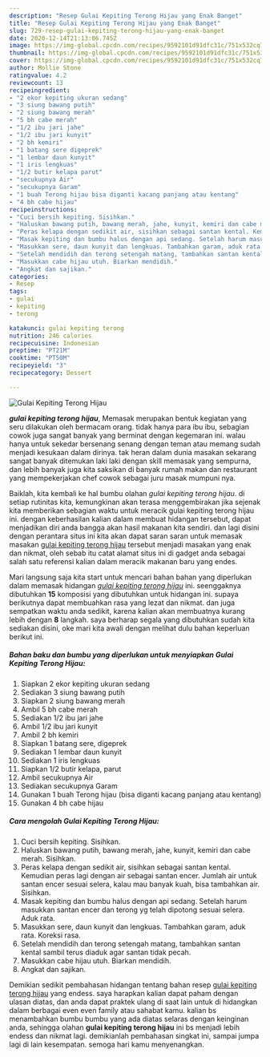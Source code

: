 ```yaml
---
description: "Resep Gulai Kepiting Terong Hijau yang Enak Banget"
title: "Resep Gulai Kepiting Terong Hijau yang Enak Banget"
slug: 729-resep-gulai-kepiting-terong-hijau-yang-enak-banget
date: 2020-12-14T21:13:06.745Z
image: https://img-global.cpcdn.com/recipes/9592101d91dfc31c/751x532cq70/gulai-kepiting-terong-hijau-foto-resep-utama.jpg
thumbnail: https://img-global.cpcdn.com/recipes/9592101d91dfc31c/751x532cq70/gulai-kepiting-terong-hijau-foto-resep-utama.jpg
cover: https://img-global.cpcdn.com/recipes/9592101d91dfc31c/751x532cq70/gulai-kepiting-terong-hijau-foto-resep-utama.jpg
author: Mollie Stone
ratingvalue: 4.2
reviewcount: 13
recipeingredient:
- "2 ekor kepiting ukuran sedang"
- "3 siung bawang putih"
- "2 siung bawang merah"
- "5 bh cabe merah"
- "1/2 ibu jari jahe"
- "1/2 ibu jari kunyit"
- "2 bh kemiri"
- "1 batang sere digeprek"
- "1 lembar daun kunyit"
- "1 iris lengkuas"
- "1/2 butir kelapa parut"
- "secukupnya Air"
- "secukupnya Garam"
- "1 buah Terong hijau bisa diganti kacang panjang atau kentang"
- "4 bh cabe hijau"
recipeinstructions:
- "Cuci bersih kepiting. Sisihkan."
- "Haluskan bawang putih, bawang merah, jahe, kunyit, kemiri dan cabe merah. Sisihkan."
- "Peras kelapa dengan sedikit air, sisihkan sebagai santan kental. Kemudian peras lagi dengan air sebagai santan encer. Jumlah air untuk santan encer sesuai selera, kalau mau banyak kuah, bisa tambahkan air. Sisihkan."
- "Masak kepiting dan bumbu halus dengan api sedang. Setelah harum masukkan santan encer dan terong yg telah dipotong sesuai selera. Aduk rata."
- "Masukkan sere, daun kunyit dan lengkuas. Tambahkan garam, aduk rata. Koreksi rasa."
- "Setelah mendidih dan terong setengah matang, tambahkan santan kental sambil terus diaduk agar santan tidak pecah."
- "Masukkan cabe hijau utuh. Biarkan mendidih."
- "Angkat dan sajikan."
categories:
- Resep
tags:
- gulai
- kepiting
- terong

katakunci: gulai kepiting terong 
nutrition: 246 calories
recipecuisine: Indonesian
preptime: "PT21M"
cooktime: "PT50M"
recipeyield: "3"
recipecategory: Dessert

---
```



![Gulai Kepiting Terong Hijau](https://img-global.cpcdn.com/recipes/9592101d91dfc31c/751x532cq70/gulai-kepiting-terong-hijau-foto-resep-utama.jpg)

<b><i>gulai kepiting terong hijau</i></b>, Memasak merupakan bentuk kegiatan yang seru dilakukan oleh bermacam orang. tidak hanya para ibu ibu, sebagian cowok juga sangat banyak yang berminat dengan kegemaran ini. walau hanya untuk sekedar bersenang senang dengan teman atau memang sudah menjadi kesukaan dalam dirinya. tak heran dalam dunia masakan sekarang sangat banyak ditemukan laki laki dengan skill memasak yang sempurna, dan lebih banyak juga kita saksikan di banyak rumah makan dan restaurant yang mempekerjakan chef cowok sebagai juru masak mumpuni nya.



Baiklah, kita kembali ke hal bumbu olahan <i>gulai kepiting terong hijau</i>. di setiap rutinitas kita, kemungkinan akan terasa menggembirakan jika sejenak kita memberikan sebagian waktu untuk meracik gulai kepiting terong hijau ini. dengan keberhasilan kalian dalam membuat hidangan tersebut, dapat menjadikan diri anda bangga akan hasil makanan kita sendiri. dan lagi disini dengan perantara situs ini kita akan dapat saran saran untuk memasak masakan <u>gulai kepiting terong hijau</u> tersebut menjadi masakan yang enak dan nikmat, oleh sebab itu catat alamat situs ini di gadget anda sebagai salah satu referensi kalian dalam meracik makanan baru yang endes.


Mari langsung saja kita start untuk mencari bahan bahan yang diperlukan dalam memasak hidangan <u><i>gulai kepiting terong hijau</i></u> ini. seenggaknya dibutuhkan <b>15</b> komposisi yang dibutuhkan untuk hidangan ini. supaya berikutnya dapat membuahkan rasa yang lezat dan nikmat. dan juga sempatkan waktu anda sedikit, karena kalian akan membuatnya kurang lebih dengan <b>8</b> langkah. saya berharap segala yang dibutuhkan sudah kita sediakan disini, oke mari kita awali dengan melihat dulu bahan keperluan berikut ini.

<!--inarticleads1-->

##### Bahan baku dan bumbu yang diperlukan untuk menyiapkan Gulai Kepiting Terong Hijau:

1. Siapkan 2 ekor kepiting ukuran sedang
1. Sediakan 3 siung bawang putih
1. Siapkan 2 siung bawang merah
1. Ambil 5 bh cabe merah
1. Sediakan 1/2 ibu jari jahe
1. Ambil 1/2 ibu jari kunyit
1. Ambil 2 bh kemiri
1. Siapkan 1 batang sere, digeprek
1. Sediakan 1 lembar daun kunyit
1. Sediakan 1 iris lengkuas
1. Siapkan 1/2 butir kelapa, parut
1. Ambil secukupnya Air
1. Sediakan secukupnya Garam
1. Gunakan 1 buah Terong hijau (bisa diganti kacang panjang atau kentang)
1. Gunakan 4 bh cabe hijau




<!--inarticleads2-->

##### Cara mengolah Gulai Kepiting Terong Hijau:

1. Cuci bersih kepiting. Sisihkan.
1. Haluskan bawang putih, bawang merah, jahe, kunyit, kemiri dan cabe merah. Sisihkan.
1. Peras kelapa dengan sedikit air, sisihkan sebagai santan kental. Kemudian peras lagi dengan air sebagai santan encer. Jumlah air untuk santan encer sesuai selera, kalau mau banyak kuah, bisa tambahkan air. Sisihkan.
1. Masak kepiting dan bumbu halus dengan api sedang. Setelah harum masukkan santan encer dan terong yg telah dipotong sesuai selera. Aduk rata.
1. Masukkan sere, daun kunyit dan lengkuas. Tambahkan garam, aduk rata. Koreksi rasa.
1. Setelah mendidih dan terong setengah matang, tambahkan santan kental sambil terus diaduk agar santan tidak pecah.
1. Masukkan cabe hijau utuh. Biarkan mendidih.
1. Angkat dan sajikan.




Demikian sedikit pembahasan hidangan tentang bahan resep <u>gulai kepiting terong hijau</u> yang endess. saya harapkan kalian dapat paham dengan ulasan diatas, dan anda dapat praktek ulang di saat lain untuk di hidangkan dalam berbagai even even family atau sahabat kamu. kalian bs menambahkan bumbu bumbu yang ada diatas selaras dengan keinginan anda, sehingga olahan <b>gulai kepiting terong hijau</b> ini bs menjadi lebih endess dan nikmat lagi. demikianlah pembahasan singkat ini, sampai jumpa lagi di lain kesempatan. semoga hari kamu menyenangkan.
